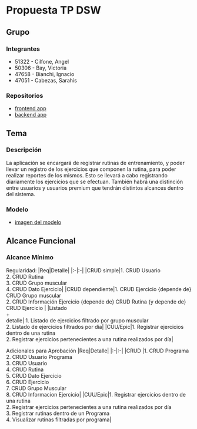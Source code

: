 # Propuesta TP DSW

## Grupo
### Integrantes
* 51322 - Cilfone, Angel
* 50306 - Bay, Victoria
* 47658 - Bianchi, Ignacio
* 47051 - Cabezas, Sarahis

### Repositorios
* [frontend app](http://hyperlinkToGihubOrGitlab)
* [backend app](http://hyperlinkToGihubOrGitlab)

## Tema
### Descripción
La aplicación se encargará de registrar rutinas de entrenamiento, y poder llevar un registro de los ejercicios que componen la rutina, para poder realizar reportes de los mismos. Esto se llevará a cabo registrando diariamente los ejercicios que se efectuan. También habrá una distinción entre usuarios y usuarios premium que tendrán distintos alcances dentro del sistema.


### Modelo
* [imagen del modelo](https://drive.google.com/file/d/1CvWQCOFsQmFGEMB5W5I2u1GV7GiX4tc1/view?usp=sharing)

## Alcance Funcional 

### Alcance Mínimo

Regularidad:
|Req|Detalle|
|:-|:-|
|CRUD simple|1. CRUD Usuario<br>2. CRUD Rutina<br>3. CRUD Grupo muscular<br>4. CRUD Dato Ejercicio|
|CRUD dependiente|1. CRUD Ejercicio {depende de} CRUD Grupo muscular <br>2. CRUD Información Ejercicio {depende de} CRUD Rutina {y depende de} CRUD Ejercicio |
|Listado<br>+<br>detalle| 1. Listado de ejercicios filtrado por grupo muscular<br> 2. Listado de ejercicios filtrados por día|
|CUU/Epic|1. Registrar ejercicios dentro de una rutina<br>2. Registrar ejercicios pertenecientes a una rutina realizados por día|


Adicionales para Aprobación
|Req|Detalle|
|:-|:-|
|CRUD |1. CRUD Programa<br>2. CRUD Usuario Programa<br>3. CRUD Usuario<br>4. CRUD Rutina<br>5. CRUD Dato Ejercicio<br>6. CRUD Ejercicio<br>7. CRUD Grupo Muscular<br>8. CRUD Informacion Ejercicio|
|CUU/Epic|1. Registrar ejercicios dentro de una rutina<br>2. Registrar ejercicios pertenecientes a una rutina realizados por día<br>3. Registrar rutinas dentro de un Programa<br>4. Visualizar rutinas filtradas por programa|
